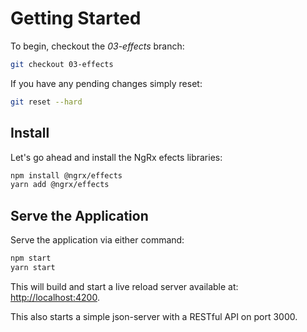 # Getting Started

To begin, checkout the *03-effects* branch:

```bash
git checkout 03-effects
```

If you have any pending changes simply reset:

```bash
git reset --hard
```

## Install

Let's go ahead and install the NgRx efects libraries:

```bash
npm install @ngrx/effects
yarn add @ngrx/effects
```

## Serve the Application

Serve the application via either command:

```bash
npm start
yarn start
```

This will build and start a live reload server available at: [http://localhost:4200](https://localhost:4200).

This also starts a simple json-server with a RESTful API on port 3000.